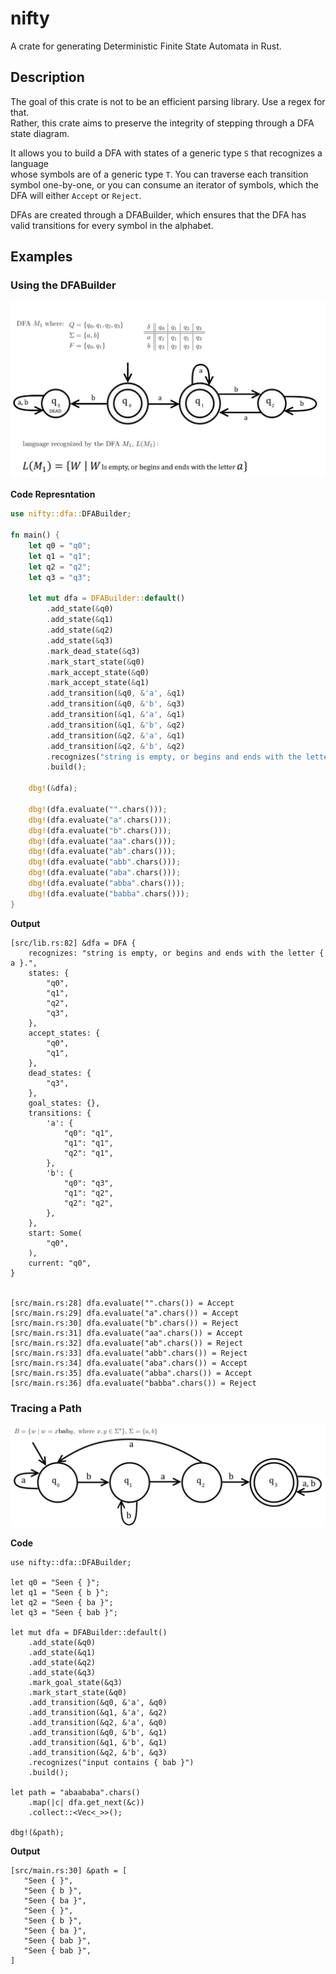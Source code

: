 # nifty
A crate for generating Deterministic Finite State Automata in Rust.  

## Description

The goal of this crate is not to be an efficient parsing library. Use a regex for that.  
Rather, this crate aims to preserve the integrity of stepping through a DFA state diagram.   

It allows you to build a DFA with states of a generic type `S` that recognizes a language  
whose symbols are of a generic type `T`. You can traverse each transition symbol one-by-one, or you can 
consume an iterator of symbols, which the DFA will either `Accept` or `Reject`.

DFAs are created through a DFABuilder, which ensures that the DFA has valid transitions for every symbol in the alphabet. 

## Examples

### Using the DFABuilder

![example](images/example.png)

**Code Represntation**
```rust
use nifty::dfa::DFABuilder;

fn main() {
    let q0 = "q0";
    let q1 = "q1";
    let q2 = "q2";
    let q3 = "q3";

    let mut dfa = DFABuilder::default()
        .add_state(&q0)
        .add_state(&q1)
        .add_state(&q2)
        .add_state(&q3)
        .mark_dead_state(&q3)
        .mark_start_state(&q0)
        .mark_accept_state(&q0)
        .mark_accept_state(&q1)
        .add_transition(&q0, &'a', &q1)
        .add_transition(&q0, &'b', &q3)
        .add_transition(&q1, &'a', &q1)
        .add_transition(&q1, &'b', &q2)
        .add_transition(&q2, &'a', &q1)
        .add_transition(&q2, &'b', &q2)
        .recognizes("string is empty, or begins and ends with the letter { a }.")
        .build();

    dbg!(&dfa);

    dbg!(dfa.evaluate("".chars()));
    dbg!(dfa.evaluate("a".chars()));
    dbg!(dfa.evaluate("b".chars()));
    dbg!(dfa.evaluate("aa".chars()));
    dbg!(dfa.evaluate("ab".chars()));
    dbg!(dfa.evaluate("abb".chars()));
    dbg!(dfa.evaluate("aba".chars()));
    dbg!(dfa.evaluate("abba".chars()));
    dbg!(dfa.evaluate("babba".chars()));
}
```

**Output**
```
[src/lib.rs:82] &dfa = DFA {
    recognizes: "string is empty, or begins and ends with the letter { a }.",
    states: {
        "q0",
        "q1",
        "q2",
        "q3",
    },
    accept_states: {
        "q0",
        "q1",
    },
    dead_states: {
        "q3",
    },
    goal_states: {},
    transitions: {
        'a': {
            "q0": "q1",
            "q1": "q1",
            "q2": "q1",
        },
        'b': {
            "q0": "q3",
            "q1": "q2",
            "q2": "q2",
        },
    },
    start: Some(
        "q0",
    ),
    current: "q0",
}


[src/main.rs:28] dfa.evaluate("".chars()) = Accept
[src/main.rs:29] dfa.evaluate("a".chars()) = Accept
[src/main.rs:30] dfa.evaluate("b".chars()) = Reject
[src/main.rs:31] dfa.evaluate("aa".chars()) = Accept
[src/main.rs:32] dfa.evaluate("ab".chars()) = Reject
[src/main.rs:33] dfa.evaluate("abb".chars()) = Reject
[src/main.rs:34] dfa.evaluate("aba".chars()) = Accept
[src/main.rs:35] dfa.evaluate("abba".chars()) = Accept
[src/main.rs:36] dfa.evaluate("babba".chars()) = Reject
```

### Tracing a Path

![example](images/example2.png)

**Code**
```
use nifty::dfa::DFABuilder;

let q0 = "Seen { }";
let q1 = "Seen { b }";
let q2 = "Seen { ba }";
let q3 = "Seen { bab }";

let mut dfa = DFABuilder::default()
    .add_state(&q0)
    .add_state(&q1)
    .add_state(&q2)
    .add_state(&q3)
    .mark_goal_state(&q3)
    .mark_start_state(&q0)
    .add_transition(&q0, &'a', &q0)
    .add_transition(&q1, &'a', &q2)
    .add_transition(&q2, &'a', &q0)
    .add_transition(&q0, &'b', &q1)
    .add_transition(&q1, &'b', &q1)
    .add_transition(&q2, &'b', &q3)
    .recognizes("input contains { bab }")
    .build();

let path = "abaababa".chars()
    .map(|c| dfa.get_next(&c))
    .collect::<Vec<_>>();

dbg!(&path);
```

**Output**
```text
[src/main.rs:30] &path = [
   "Seen { }",
   "Seen { b }",
   "Seen { ba }",
   "Seen { }",
   "Seen { b }",
   "Seen { ba }",
   "Seen { bab }",
   "Seen { bab }",
]
```
